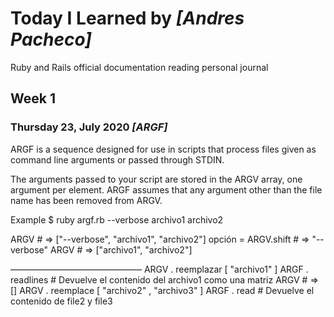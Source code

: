 # Today I Learned by *[Andres Pacheco]*

Ruby and Rails official documentation reading personal journal

## Week 1

### Thursday 23, July 2020 *[ARGF]*
ARGF is a sequence designed for use in scripts that process files given as command line arguments or passed through STDIN.

The arguments passed to your script are stored in the ARGV array, one argument per element. ARGF assumes that any argument other than the file name has been removed from ARGV.

Example
$ ruby ​​argf.rb --verbose archivo1 archivo2

ARGV # => ["--verbose", "archivo1", "archivo2"]
opción = ARGV.shift # => "--verbose"
ARGV # => ["archivo1", "archivo2"]

––––––––––––––––––––––––––––––
ARGV . reemplazar [ "archivo1" ]
 ARGF . readlines  # Devuelve el contenido del archivo1 como una matriz 
ARGV            # => [] 
ARGV . reemplace [ "archivo2" , "archivo3" ]
 ARGF . read       # Devuelve el contenido de file2 y file3